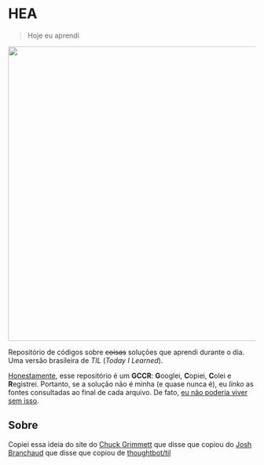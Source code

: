 # HEA

> Hoje eu aprendi

<p align="center">
<img src="https://media.giphy.com/media/h2c8JZY3oTM5y/giphy.gif" width="600px" >
</p>

Repositório de códigos sobre ~~coisas~~ soluções que aprendi durante o dia. Uma versão brasileira de *TIL* (*Today I Learned*).

[Honestamente](https://twitter.com/oliviacpu/status/940761127121715200), esse repositório é um **GCCR**: **G**ooglei, **C**opiei, **C**olei e **R**egistrei. Portanto, se a solução não é minha (e quase nunca é), eu *linko* as fontes consultadas ao final de cada arquivo. De fato, [eu não poderia viver sem isso](https://twitter.com/_brohrer_/status/1049388373541089280).

<!-- TODO: incluir CONTRIBUTING; chamar atenção sobre como os nomes dos arquivos são organizados; com os arquivos da pasta do R são nomeados; como os arquivos na pasta linux são nomeados quando o código se referir à instalação de algum programa. -->

<!-- TODO: Incluir licença -->

## Sobre

Copiei essa ideia do site do [Chuck Grimmett](http://www.cagrimmett.com/) que disse que copiou do [Josh Branchaud](https://github.com/jbranchaud/til) que disse que copiou de [thoughtbot/til](https://github.com/thoughtbot/til)
